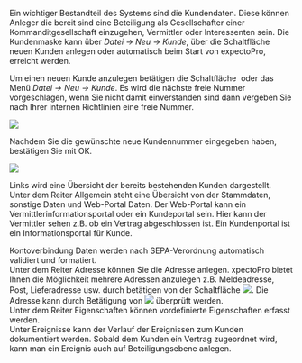 Ein wichtiger Bestandteil des Systems sind die Kundendaten. Diese können Anleger die bereit sind eine Beteiligung als Gesellschafter einer Kommanditgesellschaft einzugehen, Vermittler oder Interessenten sein. Die Kundenmaske kann über *Datei → Neu → Kunde*, über die Schaltfläche <img src="http://xpecto.github.io/docs/img/img_1418978975345.png" alt="" title=""> neuen Kunden anlegen oder automatisch beim Start von expectoPro, erreicht werden.  

Um einen neuen Kunde anzulegen betätigen die Schaltfläche <img src="http://xpecto.github.io/docs/img/img_1418978975345.png" alt="" title=""> oder das Menü *Datei → Neu → Kunde*. Es wird die nächste freie Nummer vorgeschlagen, wenn Sie nicht damit einverstanden sind dann vergeben Sie nach Ihrer internen Richtlinien eine freie Nummer. 

![](http://xpecto.github.io/docs/img/img_1418997533947.png) 

Nachdem Sie die gewünschte neue Kundennummer eingegeben haben, bestätigen Sie mit OK. 

![](http://xpecto.github.io/docs/img/img_1418997692185.png)

Links wird eine Übersicht der bereits bestehenden Kunden dargestellt. 
Unter dem Reiter Allgemein steht eine Übersicht von der Stammdaten, sonstige Daten und Web-Portal Daten. 
Der Web-Portal kann ein Vermittlerinformationsportal oder ein Kundeportal sein. Hier kann der Vermittler sehen z.B. ob ein Vertrag abgeschlossen ist. Ein Kundenportal ist ein Informationsportal für Kunde.

Kontoverbindung Daten werden nach  SEPA-Verordnung automatisch validiert und formatiert.  
Unter dem Reiter Adresse können Sie die Adresse anlegen. xpectoPro bietet Ihnen die Möglichkeit mehrere Adressen anzulegen z.B. Meldeadresse, Post, Lieferadresse usw. durch betätigen von der Schaltfläche ![](http://xpecto.github.io/docs/img/img_1418999956063.png).
Die Adresse kann durch Betätigung von ![](http://xpecto.github.io/docs/img/img_1418999829813.png) überprüft werden.  
Unter dem Reiter Eigenschaften können vordefinierte Eigenschaften erfasst werden.  
Unter Ereignisse kann der Verlauf der Ereignissen zum Kunden dokumentiert werden. Sobald dem Kunden ein Vertrag zugeordnet wird, kann man ein Ereignis auch auf Beteiligungsebene anlegen.
